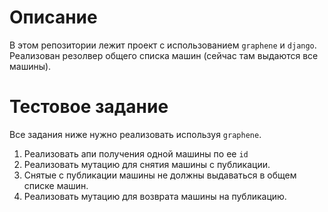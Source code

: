 # Описание

В этом репозитории лежит проект с использованием `graphene` и `django`. Реализован резолвер общего списка машин (сейчас там выдаются все машины).

# Тестовое задание

Все задания ниже нужно реализовать используя `graphene`.

1. Реализовать апи получения одной машины по ее `id`
2. Реализовать мутацию для снятия машины с публикации.
3. Снятые с публикации машины не должны выдаваться в общем списке машин.
4. Реализовать мутацию для возврата машины на публикацию.